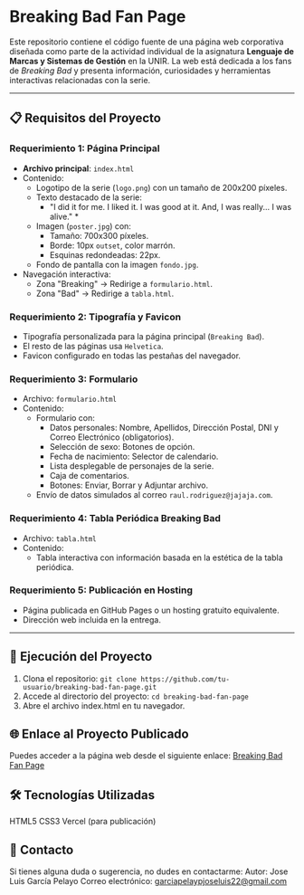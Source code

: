 # Breaking Bad Fan Page

Este repositorio contiene el código fuente de una página web corporativa diseñada como parte de la actividad individual de la asignatura **Lenguaje de Marcas y Sistemas de Gestión** en la UNIR. La web está dedicada a los fans de *Breaking Bad* y presenta información, curiosidades y herramientas interactivas relacionadas con la serie.

---

## 📋 **Requisitos del Proyecto**

### Requerimiento 1: Página Principal
- **Archivo principal**: `index.html`
- Contenido:
  - Logotipo de la serie (`logo.png`) con un tamaño de 200x200 píxeles.
  - Texto destacado de la serie: 
    * "I did it for me. I liked it. I was good at it. And, I was really... I was alive." *
  - Imagen (`poster.jpg`) con:
    - Tamaño: 700x300 píxeles.
    - Borde: 10px `outset`, color marrón.
    - Esquinas redondeadas: 22px.
  - Fondo de pantalla con la imagen `fondo.jpg`.
- Navegación interactiva:
  - Zona "Breaking" → Redirige a `formulario.html`.
  - Zona "Bad" → Redirige a `tabla.html`.

### Requerimiento 2: Tipografía y Favicon
- Tipografía personalizada para la página principal (`Breaking Bad`).
- El resto de las páginas usa `Helvetica`.
- Favicon configurado en todas las pestañas del navegador.

### Requerimiento 3: Formulario
- Archivo: `formulario.html`
- Contenido:
  - Formulario con:
    - Datos personales: Nombre, Apellidos, Dirección Postal, DNI y Correo Electrónico (obligatorios).
    - Selección de sexo: Botones de opción.
    - Fecha de nacimiento: Selector de calendario.
    - Lista desplegable de personajes de la serie.
    - Caja de comentarios.
    - Botones: Enviar, Borrar y Adjuntar archivo.
  - Envío de datos simulados al correo `raul.rodriguez@jajaja.com`.

### Requerimiento 4: Tabla Periódica Breaking Bad
- Archivo: `tabla.html`
- Contenido:
  - Tabla interactiva con información basada en la estética de la tabla periódica.

### Requerimiento 5: Publicación en Hosting
- Página publicada en GitHub Pages o un hosting gratuito equivalente.
- Dirección web incluida en la entrega.

---

## 🚀 **Ejecución del Proyecto**
1. Clona el repositorio:
  ```git clone https://github.com/tu-usuario/breaking-bad-fan-page.git```
2. Accede al directorio del proyecto: 
    ```cd breaking-bad-fan-page```
3. Abre el archivo index.html en tu navegador.


## 🌐 Enlace al Proyecto Publicado
Puedes acceder a la página web desde el siguiente enlace:
[Breaking Bad Fan Page](https://br-josepingps-projects.vercel.app/)

## 🛠️ Tecnologías Utilizadas
HTML5
CSS3
Vercel (para publicación)

## 📧 Contacto
Si tienes alguna duda o sugerencia, no dudes en contactarme:
Autor: Jose Luis García Pelayo
Correo electrónico: garciapelaypjoseluis22@gmail.com